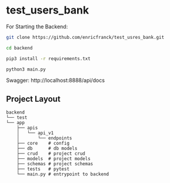 # test_users_bank

For Starting the Backend:
```bash
git clone https://github.com/enricfranck/test_usres_bank.git
```
```bash
cd backend
```
```bash
pip3 install -r requirements.txt 
```
```bash
python3 main.py
```

Swagger: http://localhost:8888/api/docs
## Project Layout

```
backend
└── test
└── app
    ├── apis
    │   └── api_v1
    │       └── endpoints
    ├── core    # config
    ├── db      # db models
    ├── crud    # project crud
    ├── models  # project models
    ├── schemas # project schemas
    ├── tests   # pytest
    └── main.py # entrypoint to backend
